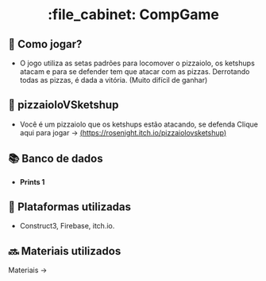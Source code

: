 
<h1 align="center">:file_cabinet: CompGame </h1>

## :dart: Como jogar?
* O jogo utiliza as setas padrões para locomover o pizzaiolo, os ketshups atacam e para se defender tem que atacar com as pizzas. Derrotando todas as pizzas, é dada a vitória. (Muito difícil de ganhar)

## :rocket: pizzaioloVSketshup

* Você é um pizzaiolo que os ketshups estão atacando, se defenda
Clique aqui para jogar -> [(https://rosenight.itch.io/pizzaiolovsketshup)](https://rosenight.itch.io/pizzaiolovsketshup)

## :books: Banco de dados
* <b>Prints 1</b> 


## :wrench: Plataformas utilizadas
* Construct3, Firebase, itch.io.


## :soon: Materiais utilizados

Materiais -> 

